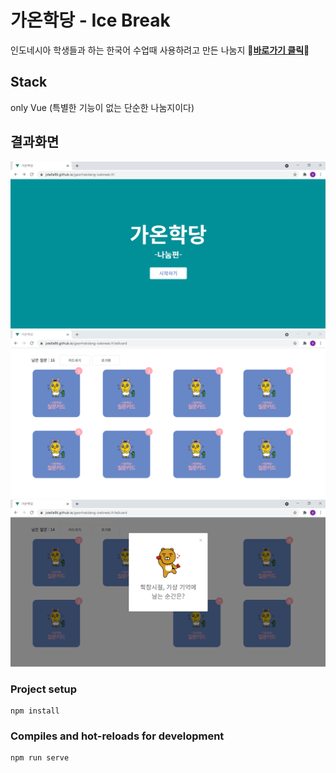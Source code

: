 # 가온학당 - Ice Break

인도네시아 학생들과 하는 한국어 수업때 사용하려고 만든 나눔지 :purple_heart:**[바로가기 클릭](https://jstella96.github.io/gaonhakdang-icebreak/#/)**:purple_heart:

## Stack

only Vue
(특별한 기능이 없는 단순한 나눔지이다)

## 결과화면

![메인 실행화면](./readme/icebreak2.PNG)
![나눔지 실행화면1](./readme/icebreak1.png)
![나눔지 실행화면2](./readme/icebreak3.PNG)

### Project setup

```
npm install
```

### Compiles and hot-reloads for development

```
npm run serve
```
